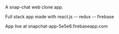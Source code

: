A snap-chat web clone app. 

Full stack app made with react.js -- redux -- firebase

App live at snapchat-app-5e5e6.firebaseapp.com

